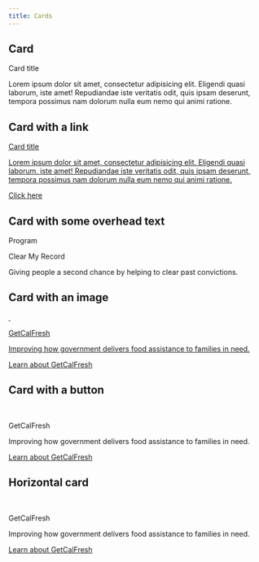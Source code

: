 ```yaml
---
title: Cards
---
```


## Card

<div class="preview">
  <div class="card col-6">
    <div class="card__content">
      <p class="card__title">Card title</p>
      <p>Lorem ipsum dolor sit amet, consectetur adipisicing elit. Eligendi quasi laborum, iste amet! Repudiandae iste veritatis odit, quis ipsam deserunt, tempora possimus nam dolorum nulla eum nemo qui animi ratione.</p>
    </div>
  </div>
</div>



## Card with a link

<div class="preview">
  <a href="#" class="card col-6">
    <div class="card__content">
      <p class="card__title">Card title</p>
      <p>Lorem ipsum dolor sit amet, consectetur adipisicing elit. Eligendi quasi laborum, iste amet! Repudiandae iste veritatis odit, quis ipsam deserunt, tempora possimus nam dolorum nulla eum nemo qui animi ratione.</p>
      <p class="card__link">Click here</p>
    </div>
  </a>
</div>



## Card with some overhead text

<div class="preview">
  <div class="card col-6">
    <div class="card__content">
      <p class="card__overhead">Program</p>
      <p class="card__title">Clear My Record</p>
      <p>Giving people a second chance by helping to clear past convictions.</p>
    </div>
  </div>
</div>



## Card with an image

<div class="preview">
  <a href="#" class="card col-6">
    <div class="card__image" style="background-image: url('https://s3-us-west-1.amazonaws.com/codeforamerica-cms1/images/getcalfresh-phone-promo_small.jpg');">
      &nbsp;
    </div>
    <div class="card__content">
      <p class="card__title">GetCalFresh</p>
      <p>Improving how government delivers food assistance to families in need.</p>
      <p class="card__link">Learn about GetCalFresh</p>
    </div>
  </a>
</div>



## Card with a button

<div class="preview">
  <div class="card col-6">
    <div class="card__image" style="background-image: url('https://s3-us-west-1.amazonaws.com/codeforamerica-cms1/images/getcalfresh-phone-promo_small.jpg');">
      &nbsp;
    </div>
    <div class="card__content">
      <p class="card__title">GetCalFresh</p>
      <p>Improving how government delivers food assistance to families in need.</p>
      <a href="#" class="card__button button button--primary">Learn about GetCalFresh</a>
    </div>
  </div>
</div>



## Horizontal card

<div class="preview">
  <div class="card card--horizontal">
    <div class="card__image" style="background-image: url('https://s3-us-west-1.amazonaws.com/codeforamerica-cms1/images/getcalfresh-phone-promo_small.jpg');">
      &nbsp;
    </div>
    <div class="card__content">
      <p class="card__title">GetCalFresh</p>
      <p>Improving how government delivers food assistance to families in need.</p>
      <a href="#" class="card__button button button--primary">Learn about GetCalFresh</a>
    </div>
  </div>
</div>
